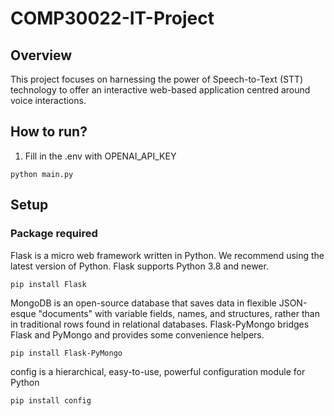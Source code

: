 # COMP30022-IT-Project
## Overview
This project focuses on harnessing the power of Speech-to-Text (STT) technology to offer an interactive web-based application centred around voice interactions.

## How to run?
1. Fill in the .env with OPENAI_API_KEY
```
python main.py
```

## Setup
### Package required
Flask is a micro web framework written in Python.
We recommend using the latest version of Python. Flask supports Python 3.8 and newer.
```
pip install Flask
```
MongoDB is an open-source database that saves data in flexible JSON-esque "documents" with variable fields, names, and structures, rather than in traditional rows found in relational databases.
Flask-PyMongo bridges Flask and PyMongo and provides some convenience helpers.
```
pip install Flask-PyMongo
```

config is a hierarchical, easy-to-use, powerful configuration module for Python
```
pip install config
```
